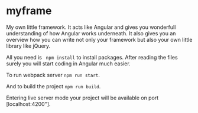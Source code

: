 # myframe

My own little framework.
It acts like Angular and gives you wonderfull understanding of how Angular works underneath.
It also gives you an overview how you can write not only your framework but also your own little library like jQuery.

All you need is ` npm install` to install packages.
After reading the files surely you will start coding in Angular much easier.


To run webpack server ` npm run start `.


And to build the project ` npm run build `.

Entering live server mode your project will be available on port [localhost:4200"].
